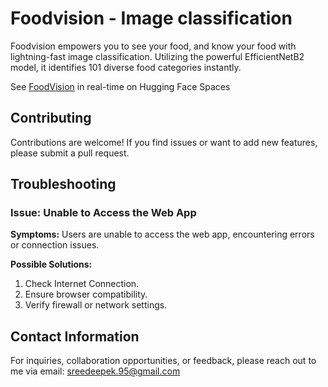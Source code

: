 # Foodvision - Image classification 
Foodvision empowers you to see your food, and know your food with lightning-fast image classification. Utilizing the powerful EfficientNetB2 model, it identifies 101 diverse food categories instantly.

See [FoodVision](https://huggingface.co/spaces/sreedeepEK/Foodvision) in real-time on Hugging Face Spaces


## Contributing
Contributions are welcome! If you find issues or want to add new features, please submit a pull request.

## Troubleshooting

### Issue: Unable to Access the Web App
**Symptoms:** Users are unable to access the web app, encountering errors or connection issues.

**Possible Solutions:**
1. Check Internet Connection.
2. Ensure browser compatibility. 
3. Verify firewall or network settings.

## Contact Information
For inquiries, collaboration opportunities, or feedback, please reach out to me via email: sreedeepek.95@gmail.com
